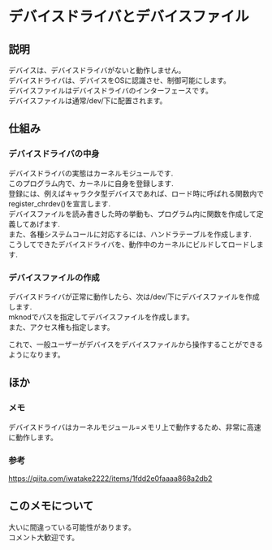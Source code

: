 # デバイスドライバとデバイスファイル
## 説明  
デバイスは、デバイスドライバがないと動作しません。  
デバイスドライバは、デバイスをOSに認識させ、制御可能にします。  
デバイスファイルはデバイスドライバのインターフェースです。  
デバイスファイルは通常/dev/下に配置されます。

## 仕組み
### デバイスドライバの中身  
デバイスドライバの実態はカーネルモジュールです.  
このプログラム内で、カーネルに自身を登録します.  
登録には、例えばキャラクタ型デバイスであれば、ロード時に呼ばれる関数内でregister_chrdev()を宣言します.  
デバイスファイルを読み書きした時の挙動も、プログラム内に関数を作成して定義してあげます.  
また、各種システムコールに対応するには、ハンドラテーブルを作成します.  
こうしてできたデバイスドライバを、動作中のカーネルにビルドしてロードします.  

### デバイスファイルの作成
デバイスドライバが正常に動作したら、次は/dev/下にデバイスファイルを作成します.  
mknodでパスを指定してデバイスファイルを作成します。  
また、アクセス権も指定します。  

これで、一般ユーザーがデバイスをデバイスファイルから操作することができるようになります。  

## ほか
### メモ
デバイスドライバはカーネルモジュール=メモリ上で動作するため、非常に高速に動作します。  

### 参考
https://qiita.com/iwatake2222/items/1fdd2e0faaaa868a2db2  

## このメモについて  
大いに間違っている可能性があります。  
コメント大歓迎です。  
